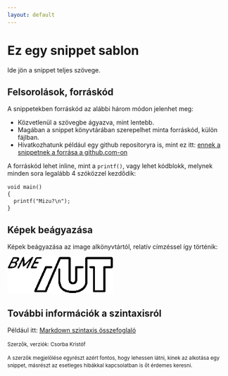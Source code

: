 ```yaml
---
layout: default
---
```


# Ez egy snippet sablon

Ide jön a snippet teljes szövege.

## Felsorolások, forráskód

A snippetekben forráskód az alábbi három módon jelenhet meg:

* Közvetlenül a szövegbe ágyazva, mint lentebb.
* Magában a snippet könyvtárában szerepelhet minta forráskód, külön fájlban.
* Hivatkozhatunk például egy github repositoryra is, mint ez itt: [ennek a snippetnek a forrása a github.com-on](https://github.com/bmeaut/snippets/blob/gh-pages/snippets/0001_SnippetSablon/0001_SnippetSablon.md)

A forráskód lehet inline, mint a `` printf() ``, vagy lehet kódblokk, melynek minden sora legalább 4 szóközzel kezdődik:

    void main()
    {
      printf("Mizu?\n");
    }

## Képek beágyazása

Képek beágyazása az image alkönyvtártól, relatív címzéssel így történik:

![AUT Logó](image/AUT_logo.png "AUT Logó")

## További információk a szintaxisról

Például itt: [Markdown szintaxis összefoglaló](http://daringfireball.net/projects/markdown/syntax)

<small>Szerzők, verziók: Csorba Kristóf</small>

<small>A szerzők megjelölése egyrészt azért fontos, hogy lehessen látni, kinek az alkotása egy snippet, másrészt az esetleges hibákkal kapcsolatban is őt érdemes keresni.</small>
